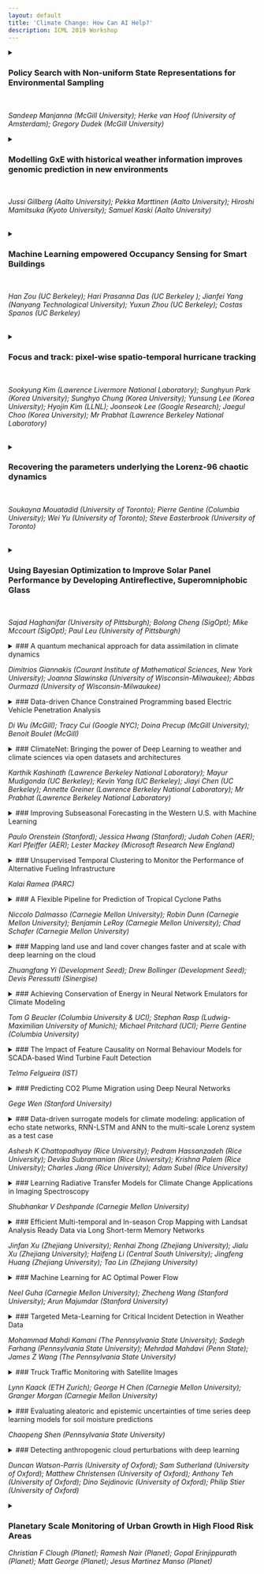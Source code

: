 ```yaml
---
layout: default
title: 'Climate Change: How Can AI Help?'
description: ICML 2019 Workshop
---
```


<details>
<summary>
  
### Policy Search with Non-uniform State Representations for Environmental Sampling
<br> 

*Sandeep Manjanna (McGill University); Herke van Hoof (University of Amsterdam); Gregory Dudek (McGill University)*</summary>

<br>
Surveying fragile ecosystems like coral reefs is important to monitor the effects of climate change. We present an adaptive sampling technique that  generates efficient trajectories covering hotspots in the region of interest at a high rate. A key feature of our sampling algorithm is the ability to generate action plans for any new hotspot distribution using the parameters learned on other similar looking distributions.
</details>

<details>
<summary>

### Modelling GxE with historical weather information improves genomic prediction in new environments
<br> 

*Jussi Gillberg (Aalto University); Pekka Marttinen (Aalto University); Hiroshi Mamitsuka (Kyoto University); Samuel Kaski (Aalto University)*

</summary>
<br>
Interaction between the genotype and the environment ($G \times E$) has a strong impact on the yield of major crop plants. Recently $G \times E$ has been predicted from environmental and genomic covariates, but existing works have not considered generalization to new environments and years without access to in-season data. We study \textit{in silico} the viability of $G \times E$ prediction under realistic constraints. We show that the environmental response of a new generation of untested Barley cultivars can be predicted in new locations and years using genomic data, machine learning and historical weather observations. Our results highlight the need for models of $G \times E$: non-linear effects clearly dominate linear ones and the interaction between the soil type and daily rain is identified as the main driver for $G \times E$. Our study implies that genomic selection can be used to capture the yield potential in $G \times E$ effects for future growth seasons, providing a possible means to achieve yield improvements. $G \times E$ models are also needed to select for varieties that react favourably to the altering climate conditions. For this purpose, the historical weather observations could be replaced by climate simulations to study the yield potential under various climate scenarios.This abstract summarizes the findings of a recently published article <anonymised>.

</details>

<br>
<details>
<summary>

### Machine Learning empowered Occupancy Sensing for Smart Buildings
<br>

*Han Zou (UC Berkeley); Hari Prasanna Das  (UC Berkeley ); Jianfei Yang (Nanyang Technological University); Yuxun Zhou (UC Berkeley); Costas Spanos  (UC Berkeley)*

</summary>
<br>
Over half of the global electricity consumption is attributed to buildings, which are often operated poorly from an energy perspective. Significant improvements in energy efficiency can be achieved via intelligent building control techniques. To realize such advanced control schemes, accurate and robust occupancy information is highly valuable. In this work, we present a cutting-edge WiFi sensing platform and state-of-the-art machine learning methods to address longstanding occupancy sensing challenges in smart buildings. Our systematic solution provides comprehensive fine-grained occupancy information in a non-intrusive and privacy-preserving manner, which facilitates eco-friendly and sustainable buildings.
</details>

<br>
<details>
<summary>
  
### Focus and track: pixel-wise spatio-temporal hurricane tracking
<br>

*Sookyung Kim (Lawrence Livermore National Laboratory); Sunghyun  Park (Korea University); Sunghyo Chung (Korea University); Yunsung Lee (Korea University); Hyojin Kim (LLNL); Joonseok Lee (Google Research); Jaegul Choo (Korea University); Mr Prabhat (Lawrence Berkeley National Laboratory)*

</summary>
<br>
We tackle extreme climate event tracking problem. It has unique challenges to other visual object tracking problems, including wider range of spatio-temporal dynamics, blur boundary of the target, and shortage of labeled dataset. In this paper, we propose a simple but robust end-to-end model based on multi-layered ConvLSTM, suitable for the climate event tracking problem. It first learns to imprint location and appearance of the target at the first frame with one-shot auto-encoding fashion, and then, the learned feature is consumed by the tracking module to track the target in subsequent time frames. To tackle the data shortage problem, we propose data augmentation based on Social GAN. Extensive experiments show that the proposed framework significantly improves tracking performance on hurricane tracking task over several state-of-the-art methods.
</details>

<br>
<details>
<summary>

### Recovering the parameters underlying the Lorenz-96 chaotic dynamics
<br>

*Soukayna Mouatadid (University of Toronto); Pierre Gentine (Columbia University); Wei Yu (University of Toronto); Steve Easterbrook (University of Toronto)*

</summary>
<br>
Climate projections suffer from uncertain equilibrium climate sensitivity. The reason behind this uncertainty is the resolution of global climate models, which is too coarse to resolve key processes such as clouds and convection. These processes are approximated using heuristics in a process called parameterization. The selection of these parameters can be subjective, leading to significant uncertainties in the way clouds are represented in global climate models. Here, we explore three deep network algorithms to infer these parameters in an objective and data-driven way. We compare the performance of a fully-connected network, a one-dimensional and, a two-dimensional convolutional networks to recover the underlying parameters of the Lorenz-96 model, a non-linear dynamical system that has similar behavior to the climate system.
</details>

<br>
<details>
<summary>
  
### Using Bayesian Optimization to Improve Solar Panel Performance by Developing Antireflective, Superomniphobic Glass
<br>

*Sajad Haghanifar (University of Pittsburgh); Bolong Cheng (SigOpt); Mike Mccourt (SigOpt); Paul Leu (University of Pittsburgh)*

</summary>
<br>
Photovoltaic solar panel efficiency is dependent on photons transmitting through the glass sheet covering and into the crystalline silicon solar cells within.  However, complications such as soiling and light reflection degrade performance. Our goal is to identify a fabrication process to produce glass which promotes photon transmission and is superomniphobic (repels fluids), for easier cleaning. In this paper, we propose adapting Bayesian optimization to efficiently search the space of possible glass fabrication strategies; in this search we balance three competing objectives (transmittance, haze and oil contact angle). We present the glass generated from this Bayesian optimization strategy and detail its properties relevant to photovoltaic solar power.
</details>

<details>
<summary>### A quantum mechanical approach for data assimilation in climate dynamics

*Dimitrios Giannakis (Courant Institute of Mathematical Sciences, New York University); Joanna Slawinska (University of Wisconsin-Milwaukee); Abbas Ourmazd (University of Wisconsin-Milwaukee)*</summary>

A framework for data assimilation in climate dynamics is presented, combining aspects of quantum mechanics, Koopman operator theory, and kernel methods for machine learning. This approach adapts the Dirac-von Neumann formalism of quantum dynamics and measurement to perform data assimilation (filtering) of climate dynamics, using the Koopman operator governing the evolution of observables as an analog of the Heisenberg operator in quantum mechanics, and a quantum mechanical density operator to represent  the data assimilation state. The framework is implemented in a fully empirical, data-driven manner, using kernel methods for machine learning to represent the evolution and measurement operators via matrices in a basis learned from time-ordered observations. Applications to data assimilation of the Nino 3.4 index for the El Nino Southern Oscillation (ENSO) in a comprehensive climate model show promising results.
</details>

<details>
<summary>### Data-driven Chance Constrained Programming based Electric Vehicle Penetration Analysis

*Di Wu (McGill); Tracy Cui (Google NYC); Doina Precup (McGill University); Benoit Boulet (McGill)*</summary>

Transportation electrification has been growing rapidly in recent years. The adoption of electric vehicles (EVs) could help to release the dependency on oil and reduce greenhouse gas emission. However, the increasing EV adoption will also impose a high demand on the power grid and may jeopardize the grid network infrastructures. For certain high EV penetration areas, the EV charging demand may lead to transformer overloading at peak hours which makes the maximal EV penetration analysis an urgent problem to solve. This paper proposes a data-driven chance constrained programming based framework for maximal EV penetration analysis. Simulation results are presented for a real-world neighborhood level network. The proposed framework could serve as a guidance for utility companies to schedule infrastructure upgrades.
</details>

<details>
<summary>### ClimateNet: Bringing the power of Deep Learning to weather and climate sciences via open datasets and architectures

*Karthik  Kashinath (Lawrence Berkeley National Laboratory); Mayur Mudigonda (UC Berkeley); Kevin Yang (UC Berkeley); Jiayi Chen (UC Berkeley); Annette Greiner (Lawrence Berkeley National Laboratory); Mr Prabhat (Lawrence Berkeley National Laboratory)*</summary>

Pattern recognition tasks such as classification, object detection and segmentation have remained challenging problems in the weather and climate sciences. While there exist many empirical heuristics for detecting weather patterns and extreme events, the disparities between the output of these different methods even for a single event are large and often difficult to reconcile. Given the success of Deep Learning in tackling similar problems in computer vision, we advocate a DL-based approach. However, DL works best in the context of supervised learning, when labeled datasets are readily available. Reliable, labeled training data is scarce in climate science. `ClimateNet` is an effort to solve this problem by creating open, community-sourced expert-labeled datasets that capture information pertaining to class or pattern labels, bounding boxes and segmentation masks. In this paper we present the motivation, design and status of the ClimateNet dataset and associated model architecture.
</details>

<details>
<summary>### Improving Subseasonal Forecasting in the Western U.S. with Machine Learning

*Paulo Orenstein (Stanford); Jessica Hwang (Stanford); Judah Cohen (AER); Karl Pfeiffer (AER); Lester Mackey (Microsoft Research New England)*</summary>

Water managers in the western United States (U.S.) rely on longterm forecasts of temperature and precipitation to prepare for droughts and other wet weather extremes. To improve the accuracy of these long-term forecasts, the Bureau of Reclamation and the National Oceanic and Atmospheric Administration (NOAA) launched the Subseasonal Climate Forecast Rodeo, a year-long real-time forecasting challenge, in which participants aimed to skillfully predict temperature and precipitation in the western U.S. two to four weeks and four to six weeks in advance. We present and evaluate our machine learning approach to the Rodeo and release our SubseasonalRodeo dataset, collected to train and evaluate our forecasting system. Our predictive system is an ensemble of two regression models, and exceeds that of the top Rodeo competitor as well as the government baselines for each target variable and forecast horizon.
</details>

<details>
<summary>### Unsupervised Temporal Clustering to Monitor the Performance of Alternative Fueling Infrastructure

*Kalai Ramea (PARC)*</summary>

Zero Emission Vehicles (ZEV) play an important role in the decarbonization of the transportation sector. For a wider adoption of ZEVs, providing a reliable infrastructure is critical. We present a machine learning approach that uses unsupervised temporal clustering algorithm along with survey analysis to determine infrastructure performance and reliability of alternative fuels. We illustrate this approach for the hydrogen fueling stations in California, but this can be generalized for other regions and fuels. 
</details>

<details>
<summary>### A Flexible Pipeline for Prediction of Tropical Cyclone Paths

*Niccolo Dalmasso (Carnegie Mellon University); Robin Dunn (Carnegie Mellon University); Benjamin LeRoy (Carnegie Mellon University); Chad Schafer (Carnegie Mellon University)*</summary>

Hurricanes and, more generally, tropical cyclones (TCs) are rare, complex natural phenomena of both scientific and public interest. The importance of understanding TCs in a changing climate has increased as recent TCs have had devastating impacts on human lives and communities. Moreover, good prediction and understanding about the complex nature of TCs can mitigate some of these human and property losses. Though TCs have been studied from many different angles, more work is needed from a statistical approach of providing prediction regions. The current state-of-the-art in TC prediction bands comes from the National Hurricane Center at NOAA, whose proprietary model provides "cones of uncertainty" for TCs through an analysis of historical forecast errors. The contribution of this paper is twofold. We introduce a new pipeline that encourages transparent and adaptable prediction band development by streamlining cyclone track simulation and prediction band generation. We also provide updates to existing models and novel statistical methodologies in both areas of the pipeline respectively. 
</details>

<details>
<summary>### Mapping land use and land cover changes faster and at scale with deep learning on the cloud

*Zhuangfang Yi (Development Seed); Drew Bollinger (Development Seed); Devis Peressutti (Sinergise)*</summary>

Policymakers rely on Land Use and Land Cover (LULC) maps for evaluation and planning. They use these maps to plan climate-smart agriculture policy, improve housing resilience (to earthquakes or other natural disasters), and understand how to grow commerce in small communities. A number of institutions have created global land use maps from historic satellite imagery. However, these maps can be outdated and are often inaccurate, particularly in their representation of developing countries. We worked with the European Space Agency (ESA) to develop a LULC deep learning workflow on the cloud that can ingest Sentinel-2 optical imagery for a large scale LULC change detection. It’s an end-to-end workflow that sits on top of two comprehensive tools, SentinelHub, and eo-learn, which seamlessly link earth observation data with machine learning libraries. It can take in the labeled LULC and associated AOI in shapefiles, set up a task to fetch cloud-free, time series imagery stacks within the defined time interval by the users. It will pair the satellite imagery tile with it’s labeled LULC mask for the supervised deep learning model training on the cloud. Once a well-performing model is trained, it can be exported as a Tensorflow/Pytorch serving docker image to work with our cloud-based model inference pipeline. The inference pipeline can automatically scale with the number of images to be processed.  Changes in land use are heavily influenced by human activities (e.g. agriculture, deforestation, human settlement expansion) and have been a great source of greenhouse gas emissions. Sustainable forest and land management practices vary from region to region, which means having flexible, scalable tools will be critical. With these tools, we can empower analysts, engineers, and decision-makers to see where contributions to climate-smart agricultural, forestry and urban resilience programs can be made. 
</details>

<details>
<summary>### Achieving Conservation of Energy in Neural Network Emulators for Climate Modeling

*Tom G Beucler (Columbia University & UCI); Stephan Rasp (Ludwig-Maximilian University of Munich); Michael Pritchard (UCI); Pierre Gentine (Columbia University)*</summary>

Artificial neural-networks have the potential to emulate cloud processes with higher accuracy than the semi-empirical emulators currently used in climate models. However, neural-network models do not intrinsically conserve energy and mass, which is an obstacle to using them for long-term climate predictions. Here, we propose two methods to enforce linear conservation laws in neural-network emulators of physical models: Constraining (1) the loss function or (2) the architecture of the network itself. Applied to the emulation of explicitly-resolved cloud processes in a prototype multi-scale climate model, we show that architecture constraints can enforce conservation laws to satisfactory numerical precision, while all constraints help the neural-network better generalize to conditions outside of its training set, such as global warming. 
</details>

<details>
<summary>### The Impact of Feature Causality on Normal Behaviour Models for SCADA-based Wind Turbine Fault Detection

*Telmo Felgueira (IST)*</summary>

The cost of wind energy can be reduced by using SCADA data to detect faults in wind turbine components. Normal behavior models are one of the main fault detection approaches, but there is a lack of work in how different input features affect the results. In this work, a new taxonomy based on the causal relations between the input features and the target is presented. Based on this taxonomy, the impact of different input feature configurations on the modelling and fault detection performance is evaluated. To this end, a framework that formulates the detection of faults as a classification problem is also presented.
</details>

<details>
<summary>### Predicting CO2 Plume Migration using Deep Neural Networks

*Gege Wen (Stanford University)*</summary>

Carbon capture and sequestration (CCS) is an essential climate change mitigation technology for achieving the 2 degree C target. Numerical simulation of CO2 plume migration in the subsurface is a prerequisite to effective CCS projects. However, stochastic high spatial resolution simulations are currently limited by computational resources. We propose a deep neural network approach to predict the CO2 plume migration in high dimensional systems with complex geology. Upon training, the network is able to give accurate predictions that are 6 orders of magnitude faster than traditional numerical simulators. This approach can be easily adopted to history-matching and uncertainty analysis problems to support the scale-up of CCS deployment.
</details>

<details>
<summary>### Data-driven surrogate models for climate modeling: application of echo state networks, RNN-LSTM and ANN to the multi-scale Lorenz system as a test case

*Ashesh K Chattopadhyay (Rice University); Pedram  Hassanzadeh (Rice University); Devika  Subramanian (Rice University); Krishna Palem (Rice University); Charles Jiang (Rice University); Adam  Subel (Rice University)*</summary>

Understanding the effects of climate change relies on physics driven computationally expensive climate models which are still imperfect owing to ineffective subgrid scale parametrization. An effective way to treat these ineffective parametrization of largely uncertain subgrid scale processes are data-driven surrogate models with machine learning techniques. These surrogate models train on observational data capturing either the embed- dings of their (subgrid scale processes’) underlying dynamics on the large scale processes or to simulate the subgrid processes accurately to be fed into the large scale processes. In this paper an extended version of the Lorenz 96 system is studied, which consists of three equations for a set of slow, intermediate, and fast variables, providing a fitting prototype for multi-scale, spatio-temporal chaos, and in particular, the complex dynamics of the climate system. In this work, we have built a data-driven model based on echo state net- works (ESN) aimed, specifically at climate modeling. This model can predict the spatio-temporal chaotic evolution of the Lorenz system for several Lyapunov timescales. We show that the ESN model outperforms, in terms of the prediction horizon, a deep learning technique based on recurrent neural network (RNN) with long short-term memory (LSTM) and an artificial neural network by factors between 3 and 10. The results suggest that ESN has the potential for being a powerful method for surrogate modeling and data-driven prediction for problems of interest to the climate community.
</details>

<details>
<summary>### Learning Radiative Transfer Models for Climate Change Applications in Imaging Spectroscopy

*Shubhankar V Deshpande (Carnegie Mellon University)*</summary>

According to a recent investigation, an estimated 33-50% of the world's coral reefs have undergone degradation, believed to be as a result of climate change. A strong driver of climate change and the subsequent environmental impact are greenhouse gases such as methane. However, the exact relation climate change has to the environmental condition cannot be easily established. Remote sensing methods are increasingly being used to quantify and draw connections between rapidly changing climatic conditions and environmental impact. A crucial part of this analysis is processing spectroscopy data using radiative transfer models (RTMs) which is a computationally expensive process and limits their use with high volume imaging spectrometers. This work presents an algorithm that can efficiently emulate RTMs using neural networks leading to a multifold speedup in processing time, and yielding multiple downstream benefits.
</details>

<details>
<summary>### Efficient Multi-temporal and In-season Crop Mapping with Landsat Analysis Ready Data via Long Short-term Memory Networks

*Jinfan Xu (Zhejiang University); Renhai Zhong (Zhejiang University); Jialu Xu (Zhejiang University); Haifeng Li (Central South University); Jingfeng Huang (Zhejiang University); Tao Lin (Zhejiang University)*</summary>

Globe crop analysis from plentiful satellite images yields state-of-the-art results about estimating climate change impacts on agriculture with modern machine learning technology. Generating accurate and timely crop mapping across years remains a scientific challenge since existing non-temporal classifiers are hardly capable of capturing complicated temporal links from multi-temporal remote sensing data and adapting to interannual variability. We developed an LSTM-based model trained by previous years to distinguish corn and soybean for the current year. The results showed that LSTM outperformed random forest baseline in both in-season and end-of-the-season crop type classification. The improved performance is a result of the cumulative effect of remote sensing information that has been learned by LSTM model structure. The work provides a valuable opportunity for estimating the impact of climate change on crop yield and early warning of extreme weather events in the future.
</details>

<details>
<summary>### Machine Learning for AC Optimal Power Flow

*Neel Guha (Carnegie Mellon University); Zhecheng Wang (Stanford University); Arun Majumdar (Stanford University)*</summary>

We explore machine learning methods for AC Optimal Powerflow (ACOPF) - the task of optimizing power generation in a transmission network according while respecting physical and engineering constraints. We present two formulations of ACOPF as a machine learning problem: 1) an end-to-end prediction task where we directly predict the optimal generator settings, and 2) a constraint prediction task where we predict the set of active constraints in the optimal solution. We validate these approaches on two benchmark grids.   
</details>

<details>
<summary>### Targeted Meta-Learning for Critical Incident Detection in Weather Data

*Mohammad Mahdi Kamani (The Pennsylvania State University); Sadegh Farhang (Pennsylvania State University); Mehrdad Mahdavi (Penn State); James Z Wang (The Pennsylvania State University)*</summary>

Due to imbalanced or heavy-tailed  nature of weather- and climate-related datasets, the performance of standard deep learning models significantly deviates from their expected behavior on test data. Classical methods to address these  issues are mostly data or application dependent, hence burdensome to tune. Meta-learning approaches, on the other hand, aim to learn hyperparameters in the learning process using different objective functions on training and validation data. However, these methods suffer from high computational complexity and are not scalable to large datasets. In this paper, we aim to apply a novel framework named as targeted meta-learning to rectify this issue, and show its efficacy in dealing with the aforementioned biases in datasets. This framework employs a small, well-crafted target dataset that resembles the desired nature of test data in order to guide the learning process in a coupled manner. We empirically show that this framework can overcome the bias issue, common to weather-related datasets, in a bow echo detection case study.
</details>

<details>
<summary>### Truck Traffic Monitoring with Satellite Images

*Lynn Kaack (ETH Zurich); George H Chen (Carnegie Mellon University); Granger Morgan (Carnegie Mellon University)*</summary>

The road freight sector is responsible for a large and growing share of greenhouse gas emissions, but reliable data on the amount of freight that is moved on roads in many parts of the world are scarce.  Many low- and middle-income countries have limited ground-based traffic monitoring and freight surveying activities. In this proof of concept, we show that we can use an object detection network to count trucks in satellite images and predict average annual daily truck traffic from those counts. We describe a complete model, test the uncertainty of the estimation, and discuss the transfer to developing countries.
</details>

<details>
<summary>### Evaluating aleatoric and epistemic uncertainties of time series deep learning models for soil moisture predictions

*Chaopeng Shen (Pennsylvania State University)*</summary>

Soil moisture is an important variable that determines floods, vegetation health, agriculture productivity, and land surface feedbacks to the atmosphere, etc.. The recently available satellite-based observations give us a unique opportunity to directly build data-driven models to predict soil moisture instead of using land surface models, but previously there was no uncertainty estimate. We tested Monte Carlo dropout with an aleatoric term (MCD+A) for our long short-term memory models for this problem, and ask if the uncertainty terms behave as they were argued to. We show that MCD+A indeed gave a good estimate of our predictive error, provided we tune a hyperparameter and use a representative training dataset. The aleatoric term responded strongly to observational noise and the epistemic term clearly acted as a detector for physiographic dissimilarity from the training data. However, when the training and test data are characteristically different, the aleatoric term could be misled, undermining its reliability. We will also discuss some of the major challenges for which we anticipate the geoscientific communities will need help from computer scientists in applying AI to climate or hydrologic modeling.
</details>

<details>
<summary>### Detecting anthropogenic cloud perturbations with deep learning

*Duncan Watson-Parris (University of Oxford); Sam Sutherland (University of Oxford); Matthew Christensen (University of Oxford); Anthony Teh (University of Oxford); Dino Sejdinovic (University of Oxford); Philip Stier (University of Oxford)*</summary>

One of the most pressing questions in climate science is that of the effect of anthropogenic aerosol on the Earth's energy balance. Aerosols provide the `seeds` on which cloud droplets form, and changes in the amount of aerosol available to a cloud can change its brightness and other physical properties such as optical thickness and spatial extent. Clouds play a critical role in moderating global temperatures and small perturbations can lead to significant amounts of cooling or warming. Uncertainty in this effect is so large it is not currently known if it is negligible, or provides a large enough cooling to largely negate present-day warming by CO2. This work uses deep convolutional neural networks to look for two particular perturbations in clouds due to anthropogenic aerosol and assess their properties and prevalence, providing valuable insights into their climatic effects.
</details>

<details>
<summary>
  
### Planetary Scale Monitoring of Urban Growth in High Flood Risk Areas

*Christian F Clough (Planet); Ramesh Nair (Planet); Gopal Erinjippurath (Planet); Matt George (Planet); Jesus Martinez Manso (Planet)*</summary>

Climate  change  is  increasing  the  incidence of flooding. Many areas in the developing world are experiencing strong population growth but lack adequate urban planning. This represents a significant humanitarian risk. We explore the use of high-cadence satellite imagery provided by Planet, who’s flock of over one hundred ’Dove’ satellites image the entire earth’s landmass everyday at 3-5m resolution. We use a deep learning-based computer vision approach to measure flood-related humanitarian risk in 5 cities in Africa.
</details>

